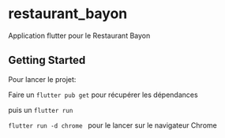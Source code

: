 # restaurant_bayon

Application flutter pour le Restaurant Bayon

## Getting Started

Pour lancer le projet:

Faire un ``` flutter pub get ``` pour récupérer les dépendances

puis un ```flutter run ```

 ```flutter run -d chrome ``` pour le lancer sur le navigateur Chrome




